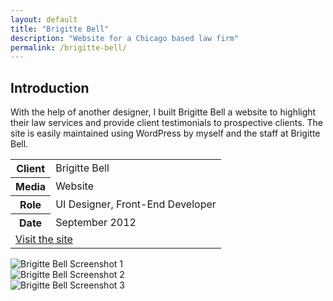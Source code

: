 ```yaml
---
layout: default
title: "Brigitte Bell"
description: "Website for a Chicago based law firm"
permalink: /brigitte-bell/
---
```


<section>
	<h2 class="visually-hidden">Introduction</h2>
	<div>
		<p>With the help of another designer, I built Brigitte Bell a website to highlight their law services and provide client testimonials to prospective clients. The site is easily maintained using WordPress by myself and the staff at Brigitte Bell.</p>
	</div>
	<div>
		<table>
			<tbody>
				<tr>
					<th>Client</th>
					<td>Brigitte Bell</td>
				</tr>
				<tr>
					<th>Media</th>
					<td>Website</td>
				</tr>
				<tr>
					<th>Role</th>
					<td>UI Designer, Front-End Developer</td>
				</tr>
				<tr>
					<th>Date</th>
					<td>September 2012</td>
				</tr>
				<tr>
					<td colspan="2">
						<a class="button button--inverted push-top" href="http://brigittebell.com">Visit the site</a>
					</td>
				</tr>
			</tbody>
		</table>
	</div>
</section>
<section>
	<div class="span-2">
		<img src="https://jessetrippecdn.appspot.com/images/brigitte-1.png" alt="Brigitte Bell Screenshot 1">
	</div>
	<div>
		<img src="https://jessetrippecdn.appspot.com/images/brigitte-2.png" alt="Brigitte Bell Screenshot 2">
	</div>
	<div>
		<img src="https://jessetrippecdn.appspot.com/images/brigitte-3.png" alt="Brigitte Bell Screenshot 3">
	</div>
</section>
